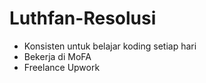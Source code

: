 # Luthfan-Resolusi
- Konsisten untuk belajar koding setiap hari
- Bekerja di MoFA
- Freelance Upwork
